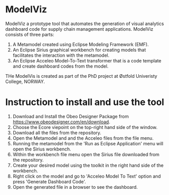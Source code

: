# ModelViz
ModelViz a prototype tool that automates the generation of visual analytics dashboard code for supply chain management applications. ModelViz consists of three parts:
1. A Metamodel created using Eclipse Modeling Framework (EMF).
2. An Eclipse Sirius graphical workbench for creating models that facilitates the interaction with the metamodel.
3. An Eclipse Acceleo Model-To-Text transformer that is a code template and create dashboard codes from the model.

THe ModelVis is created as part of the PhD project at Østfold Univeristy College, NORWAY.

# Instruction to install and use the tool
1. Download and Install the Obeo Designer Package from https://www.obeodesigner.com/en/download.
2. Choose the Ecore viepoint on the top-right hand side of the window.
3. Download all the files from the repository.
4. Open the Metamodel and and the Acceleo files from the file menu.
5. Running the metamodel from the 'Run as Eclipse Application' menu will open the Sirius workbench.
6. Within the workbench file menu open the Sirius file downloaded from the repository.
7. Create your desired model using the toolkit in the right hand side of the workbench.
8. Right click on the model and go to 'Acceleo Model To Text' option and press 'Generate Dashboard Code'.
9. Open the generated file in a browser to see the dashboard.
